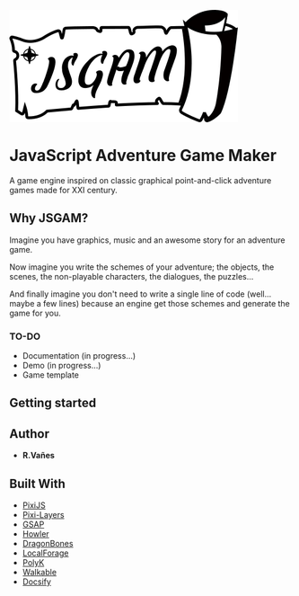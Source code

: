 ![](logo/jsgamLogo.png)
# JavaScript Adventure Game Maker

A game engine inspired on classic graphical point-and-click adventure games made for XXI century.

## Why JSGAM?

Imagine you have graphics, music and an awesome story for an adventure game.

Now imagine you write the schemes of your adventure; the objects, the scenes, the non-playable characters, the dialogues, the puzzles...

And finally imagine you don't need to write a single line of code (well... maybe a few lines) because an engine get those schemes and generate the game for you.

### TO-DO

* Documentation (in progress...)
* Demo (in progress...)
* Game template

## Getting started


## Author

* **R.Vañes**

## Built With

* [PixiJS](http://www.pixijs.com/)
* [Pixi-Layers](https://github.com/pixijs/pixi-display)
* [GSAP](https://greensock.com/gsap)
* [Howler](https://howlerjs.com/)
* [DragonBones](http://dragonbones.com/)
* [LocalForage](https://github.com/localForage/localForage)
* [PolyK](http://polyk.ivank.net/)
* [Walkable](https://github.com/implicit-invocation/walkable)
* [Docsify](https://github.com/docsifyjs/docsify/)
